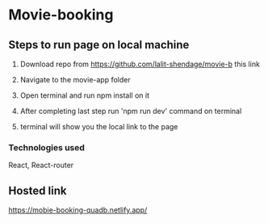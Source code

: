 # Movie-booking

## Steps to run page on local machine

1. Download repo from https://github.com/lalit-shendage/movie-b this link

2. Navigate to the movie-app folder 
3. Open terminal and run npm install on it 

4. After completing last step run 'npm run dev' command on terminal

5. terminal will show you the local link to the page 

### Technologies used

 React, React-router

## Hosted link 

https://mobie-booking-quadb.netlify.app/